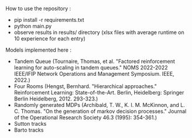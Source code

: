 How to use the repository :
- pip install -r requirements.txt
- python main.py
- observe results in results/ directory (xlsx files with average runtime on 10 experience for each entry)

Models implemented here :
- Tandem Queue (Tournaire, Thomas, et al. "Factored reinforcement learning for auto-scaling in tandem queues." NOMS 2022-2022 IEEE/IFIP Network Operations and Management Symposium. IEEE, 2022.)
- Four Rooms (Hengst, Bernhard. "Hierarchical approaches." Reinforcement Learning: State-of-the-Art. Berlin, Heidelberg: Springer Berlin Heidelberg, 2012. 293-323.)
- Randomly generated MDPs (Archibald, T. W., K. I. M. McKinnon, and L. C. Thomas. "On the generation of markov decision processes." Journal of the Operational Research Society 46.3 (1995): 354-361.)
- Sutton tracks
- Barto tracks

